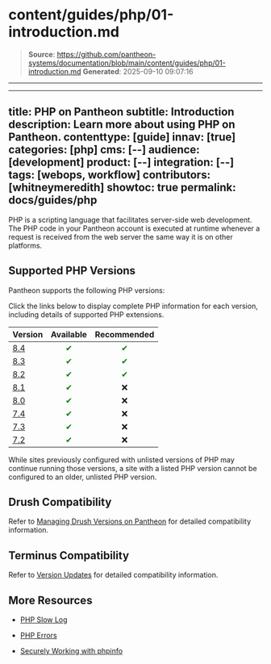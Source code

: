 # content/guides/php/01-introduction.md

> **Source**: https://github.com/pantheon-systems/documentation/blob/main/content/guides/php/01-introduction.md
> **Generated**: 2025-09-10 09:07:16

---

---
title: PHP on Pantheon
subtitle: Introduction
description: Learn more about using PHP on Pantheon.
contenttype: [guide]
innav: [true]
categories: [php]
cms: [--]
audience: [development]
product: [--]
integration: [--]
tags: [webops, workflow]
contributors: [whitneymeredith]
showtoc: true
permalink: docs/guides/php
---

PHP is a scripting language that facilitates server-side web development. The PHP code in your Pantheon account is executed at runtime whenever a request is received from the web server the same way it is on other platforms.

## Supported PHP Versions

Pantheon supports the following PHP versions:

Click the links below to display complete PHP information for each version, including details of supported PHP extensions.

| Version                                          | Available   | Recommended |
| ------------------------------------------------ | :---------: | :---------: |
| [8.4](https://v84-php-info.pantheonsite.io/)   | <span style="color:green">✔</span> <Popover title="Note" content="Setting PHP version to 8.4 will automatically upgrade your site to the new <a href='/php-runtime-generation-2'>PHP Runtime Generation 2</a>."/> | <span style="color:green">✔</span>     |
| [8.3](https://v83-php-info.pantheonsite.io/)   | <span style="color:green">✔</span>         | <span style="color:green">✔</span>           |
| [8.2](https://v82-php-info.pantheonsite.io/)   | <span style="color:green">✔</span>         | <span style="color:green">✔</span>           |
| [8.1](https://v81-php-info.pantheonsite.io/)   | <span style="color:green">✔</span>         | ❌           |
| [8.0](https://v80-php-info.pantheonsite.io/) | <span style="color:green">✔</span>         | ❌          |
| [7.4](https://v74-php-info.pantheonsite.io/)     | <span style="color:green">✔</span>         | ❌          |
| [7.3](https://v73-php-info.pantheonsite.io/)     | <span style="color:green">✔</span>         | ❌           |
| [7.2](https://v72-php-info.pantheonsite.io/)     | <span style="color:green">✔</span>         | ❌           |

While sites previously configured with unlisted versions of PHP may continue running those versions, a site with a listed PHP version cannot be configured to an older, unlisted PHP version.

## Drush Compatibility

Refer to [Managing Drush Versions on Pantheon](/guides/drush/drush-versions) for detailed compatibility information.

## Terminus Compatibility

Refer to [Version Updates](/terminus/updates#php-version-compatibility-matrix) for detailed compatibility information.

## More Resources

- [PHP Slow Log](/guides/php/php-slow-log)

- [PHP Errors](/guides/php/php-errors)

- [Securely Working with phpinfo](/guides/secure-development/phpinfo)

